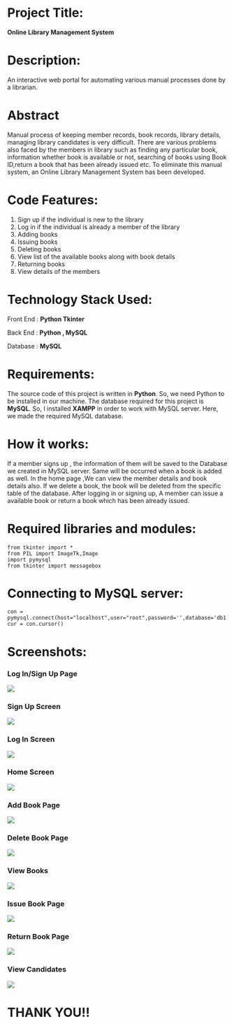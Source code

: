 # Project Title:
**Online Library Management System**

# Description:

 An interactive web portal for automating various manual processes done by a librarian.

 # Abstract

 Manual process of keeping member records, book records, library details, managing library candidates is very difficult. There are various problems also faced by the members in library such as finding any particular book, information whether book is available or not, searching of books using Book ID,return a book that has been already issued etc. To eliminate this manual system, an Online Library Management System has been developed.

 # Code Features:

  1. Sign up if the individual is new to the library
  2. Log in if the individual is already a member of the library
  3. Adding books
  4. Issuing books
  5. Deleting books
  6. View list of the available books along with book details
  7. Returning books
  8. View details of the members


 # Technology Stack Used:

 Front End : **Python Tkinter**
 
 Back End : **Python , MySQL**
 
 Database :  **MySQL**

 # Requirements:

 The source code of this project is written in **Python**. So, we need Python to be installed in our machine.
 The database required for this project is **MySQL**. So, I installed **XAMPP** in order to work with MySQL server. Here, we made the required MySQL database.

# How it works:

  If a member signs up , the information of them will be saved to the Database we created in MySQL server. Same will be occurred when a book is added as well. In the home page ,We can view the member details and book details also. If we delete a book, the book will be deleted from the specific table of the database. After logging in or signing up, A  member can issue a available book or return a book which has been already issued.
  
# Required libraries and modules:

```
from tkinter import *
from PIL import ImageTk,Image 
import pymysql
from tkinter import messagebox
```
# Connecting to MySQL server:
```
con = pymysql.connect(host="localhost",user="root",password='',database='db1')
cur = con.cursor()
```

# Screenshots:

### Log In/Sign Up Page
![](1.png)


### Sign Up Screen
![](2.png)


### Log In Screen 
![](3.png)

### Home Screen
![](4.png)

### Add Book Page
![](5.png)

### Delete Book Page
![](6.png)

### View Books
![](7.png)

### Issue Book Page
![](8.png)

### Return Book Page
![](9.png)

### View Candidates
![](10.png)



# THANK YOU!!

  
